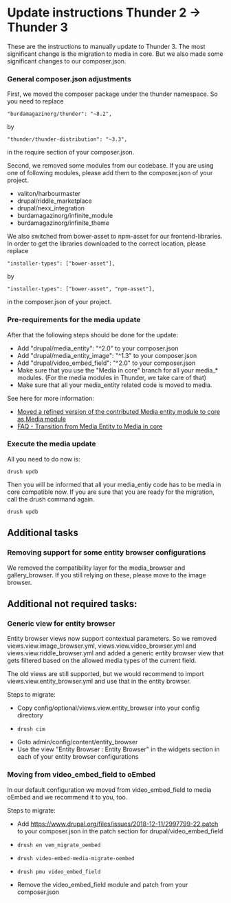 # Update instructions Thunder 2 -> Thunder 3

These are the instructions to manually update to Thunder 3. The most
significant change is the migration to media in core. But we also made
some significant changes to our composer.json.

### General composer.json adjustments
First, we moved the composer package under the thunder namespace. So you
need to replace
```
"burdamagazinorg/thunder": "~8.2",
```
by
```
"thunder/thunder-distribution": "~3.3",
```
in the require section of your composer.json.

Second, we removed some modules from our codebase. If you are using one of
following modules, please add them to the composer.json of your project.
* valiton/harbourmaster
* drupal/riddle_marketplace
* drupal/nexx_integration
* burdamagazinorg/infinite_module
* burdamagazinorg/infinite_theme

We also switched from bower-asset to npm-asset for our frontend-libraries.
In order to get the libraries downloaded to the correct location, please
replace
```
"installer-types": ["bower-asset"],
```
by
```
"installer-types": ["bower-asset", "npm-asset"],
```
in the composer.json of your project.

### Pre-requirements for the media update
After that the following steps should be done for the update:
* Add "drupal/media_entity": "^2.0" to your composer.json
* Add "drupal/media_entity_image": "^1.3" to your composer.json
* Add "drupal/video_embed_field": "^2.0" to your composer.json
* Make sure that you use the "Media in core" branch for all your
media_* modules. (For the media modules in Thunder, we take care of that)
* Make sure that all your media_entity related code is moved to media.

See here for more information:
* [Moved a refined version of the contributed Media entity module to core as Media module](https://www.drupal.org/node/2863992)
* [FAQ - Transition from Media Entity to Media in core](https://www.drupal.org/docs/8/core/modules/media/faq-transition-from-media-entity-to-media-in-core#upgrade-instructions-from-media-entity-contrib-to-media-in-core)

### Execute the media update
All you need to do now is:
```
drush updb
```
Then you will be informed that all your media_entiy code has to be
media in core compatible now. If you are sure that you are ready for the
migration, call the drush command again.
```
drush updb
```

## Additional tasks

### Removing support for some entity browser configurations
We removed the compatibility layer for the media_browser and
gallery_browser. If you still relying on these, please move to the image
browser.

## Additional not required tasks:

### Generic view for entity browser
Entity browser views now support contextual parameters. So we removed
views.view.image_browser.yml, views.view.video_browser.yml and
views.view.riddle_browser.yml and added a generic entity browser view
that gets filtered based on the allowed media types of the current
field.

The old views are still supported, but we would recommend to import
views.view.entity_browser.yml and use that in the entity browser.

Steps to migrate:
* Copy config/optional/views.view.entity_browser into your config
directory
* ```
  drush cim
  ```
* Goto admin/config/content/entity_browser
* Use the view "Entity Browser : Entity Browser" in the widgets section
in each of your entity browser configurations

### Moving from video_embed_field to oEmbed
In our default configuration we moved from video_embed_field to media
oEmbed and we recommend it to you, too.

Steps to migrate:
* Add https://www.drupal.org/files/issues/2018-12-11/2997799-22.patch
to your composer.json in the patch section for drupal/video_embed_field
* ```
  drush en vem_migrate_oembed
  ```
* ```
  drush video-embed-media-migrate-oembed
  ```
* ```
  drush pmu video_embed_field
  ```
* Remove the video_embed_field module and patch from your composer.json
